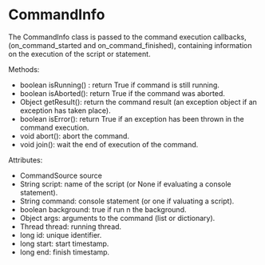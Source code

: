 # CommandInfo

The CommandInfo class is passed to the command execution callbacks, 
(on_command_started and on_command_finished), containing information on the 
execution of the script or statement.


Methods:
  * boolean isRunning() : return True if command is still running.
  * boolean isAborted(): return True if the command was aborted.
  * Object getResult(): return the command result (an exception object if an exception has taken place).
  * boolean isError(): return True if an exception has been thrown in the command execution.
  * void abort(): abort the command.
  * void join(): wait the end of execution of the command.

Attributes:
  * CommandSource source
  * String script: name of the script (or None if evaluating a console statement).
  * String command: console statement (or one if valuating a script).
  * boolean background: true if run n the background.
  * Object args: arguments to the command (list or dictionary).
  * Thread thread: running thread.
  * long id: unique identifier.
  * long start: start timestamp.
  * long end: finish timestamp.